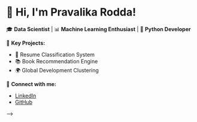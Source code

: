 # 👋 Hi, I'm Pravalika Rodda!  

🎓 **Data Scientist** | 📊 **Machine Learning Enthusiast** | 🐍 **Python Developer**  

🔹 **Key Projects:**  
- 📝 Resume Classification System  
- 📚 Book Recommendation Engine  
- 🌍 Global Development Clustering  

🔗 **Connect with me:**  
- [LinkedIn](https://www.linkedin.com/in/pravalika-rodda-764583273)  
- [GitHub](https://github.com/Pravalika-hub-spec)  

-->

